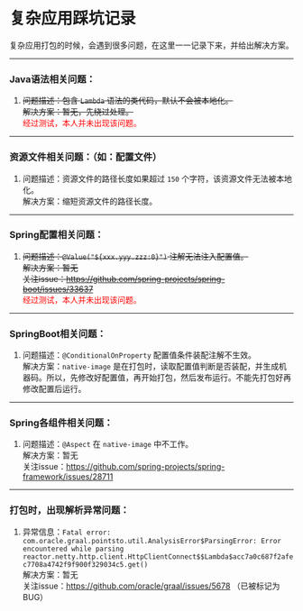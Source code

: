 # 复杂应用踩坑记录

复杂应用打包的时候，会遇到很多问题，在这里一一记录下来，并给出解决方案。

------------------------------------------------------------------

### Java语法相关问题：

1. ~~问题描述：包含 `Lambda` 语法的类代码，默认不会被本地化。~~<br>
   ~~解决方案：暂无，先绕过处理。~~<br>
   <font color="red">经过测试，本人并未出现该问题。</font><br>

------------------

### 资源文件相关问题：（如：配置文件）
 
1. 问题描述：资源文件的路径长度如果超过 `150` 个字符，该资源文件无法被本地化。<br>
   解决方案：缩短资源文件的路径长度。

------------------

### Spring配置相关问题：

1. ~~问题描述：`@Value("${xxx.yyy.zzz:0}")` 注解无法注入配置值。~~<br>
   ~~解决方案：暂无~~ <br>
   ~~关注issue：https://github.com/spring-projects/spring-boot/issues/33637~~ <br>
   <font color="red">经过测试，本人并未出现该问题。</font><br>

------------------

### SpringBoot相关问题：

1. 问题描述：`@ConditionalOnProperty` 配置值条件装配注解不生效。 <br>
   解决方案：`native-image` 是在打包时，读取配置值判断是否装配，并生成机器码。所以，先修改好配置值，再开始打包，然后发布运行。不能先打包好再修改配置后运行。 <br>

------------------

### Spring各组件相关问题：

1. 问题描述：`@Aspect` 在 `native-image` 中不工作。 <br>
   解决方案：暂无 <br>
   关注issue：https://github.com/spring-projects/spring-framework/issues/28711 <br>

------------------

### 打包时，出现解析异常问题：

1. 异常信息：`Fatal error: com.oracle.graal.pointsto.util.AnalysisError$ParsingError: Error encountered while parsing reactor.netty.http.client.HttpClientConnect$$Lambda$acc7a0c687f2afec7708a4742f9f900f329034c5.get()` <br>
   解决方案：暂无 <br>
   关注issue：https://github.com/oracle/graal/issues/5678 （已被标记为BUG） <br>


